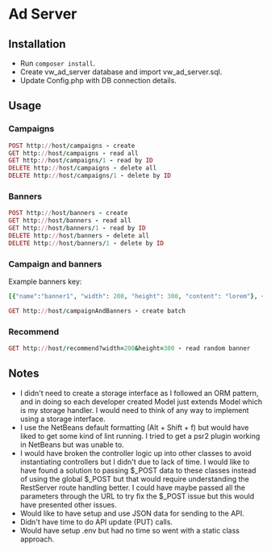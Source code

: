 # Ad Server

## Installation

* Run `composer install`.
* Create vw_ad_server database and import vw_ad_server.sql.
* Update Config.php with DB connection details.

## Usage

### Campaigns
```ruby
POST http://host/campaigns - create
GET http://host/campaigns - read all
GET http://host/campaigns/1 - read by ID
DELETE http://host/campaigns - delete all
DELETE http://host/campaigns/1 - delete by ID
```

### Banners
```ruby
POST http://host/banners - create
GET http://host/banners - read all
GET http://host/banners/1 - read by ID
DELETE http://host/banners - delete all
DELETE http://host/banners/1 - delete by ID
```

### Campaign and banners
Example banners key:
```ruby
[{"name":"banner1", "width": 200, "height": 300, "content": "lorem"}, {"name": "banner2", "width": 400, "height": 500, "content": "ipsum"}, {"name": "banner3", "width": 600, "height": 700, "content": "dolor"}])
```
```ruby
GET http://host/campaignAndBanners - create batch
```

### Recommend
```ruby
GET http://host/recommend?width=200&height=300 - read random banner
```

## Notes

* I didn't need to create a storage interface as I followed an ORM pattern, and in doing so each developer created Model just extends Model which is my storage handler. I would need to think of any way to implement using a storage interface.
* I use the NetBeans default formatting (Alt + Shift + f) but would have liked to get some kind of lint running. I tried to get a psr2 plugin working in NetBeans but was unable to.
* I would have broken the controller logic up into other classes to avoid instantiating controllers but I didn't due to lack of time. I would like to have found a solution to passing $_POST data to these classes instead of using the global $_POST but that would require understanding the RestServer route handling better. I could have maybe passed all the parameters through the URL to try fix the $_POST issue but this would have presented other issues.
* Would like to have setup and use JSON data for sending to the API.
* Didn't have time to do API update (PUT) calls.
* Would have setup .env but had no time so went with a static class approach.